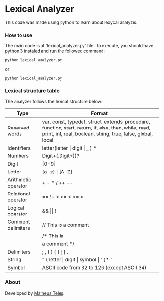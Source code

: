 # Lexical Analyzer
This code was made using python to learn about lexycal analyzis.

### How to use
The main code is at 'lexical_analyzer.py' file.
To execute, you should have python 3 instaled and run the followed command:

```bash
python lexical_analyzer.py
```

or

```bash
python lexical_analyzer.py
```

### Lexical structure table
The analyzer follows the  lexical structure below:

Type | Format
--- | --- |
Reserved words | var, const, typedef, struct, extends, procedure, function, start, return, if, else, then, while, read, print, int, real, boolean, string, true, false, global, local |
Identifiers | letter(letter \| digit \| _ ) *
Numbers | Digit+(.Digit+))?
Digit | [0-9]
Letter | [a-z] \| [A-Z]
Arithmetic operator | + - * / ++ --
Relational operator | == != > >= < <= =
Logical operator | && \|\| !
Comment delimiters | // This is a comment
                   | /* This is
                   | a comment */
Delimiters | ; , ( ) { } [ ] .
String | " ( letter \| digit \| symbol \| \" )* "
Symbol | ASCII code from 32 to 126 (except ASCII 34)

### About
Developed by [Matheus Teles](https://github.com/matheustdo).